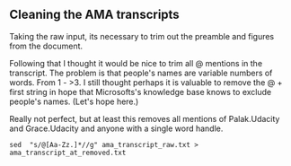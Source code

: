 ## Cleaning the AMA transcripts

Taking the raw input, its necessary to trim out the preamble and figures from the document. 

Following that I thought it would be nice to trim all @ mentions in the transcript. The problem is that people's names are variable numbers of words. From 1 - >3. I still thought perhaps it is valuable to remove the @ + first string in hope that Microsofts's knowledge base knows to exclude people's names. (Let's hope here.)

Really not perfect, but at least this removes all mentions of Palak.Udacity and Grace.Udacity and anyone with a single word handle. 

```
sed  "s/@[Aa-Zz.]*//g" ama_transcript_raw.txt > ama_transcript_at_removed.txt
```
